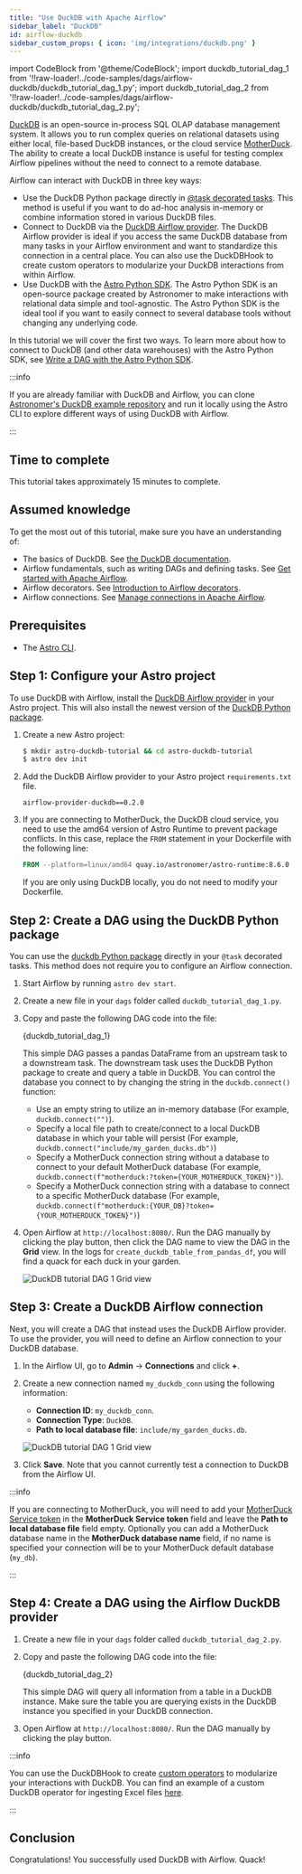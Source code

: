 ```yaml
---
title: "Use DuckDB with Apache Airflow"
sidebar_label: "DuckDB"
id: airflow-duckdb
sidebar_custom_props: { icon: 'img/integrations/duckdb.png' }
---
```


<head>
  <meta name="description" content="Learn how to use DuckDB with Airflow." />
  <meta name="og:description" content="Learn how to use DuckDB with Airflow." />
</head>

import CodeBlock from '@theme/CodeBlock';
import duckdb_tutorial_dag_1 from '!!raw-loader!../code-samples/dags/airflow-duckdb/duckdb_tutorial_dag_1.py';
import duckdb_tutorial_dag_2 from '!!raw-loader!../code-samples/dags/airflow-duckdb/duckdb_tutorial_dag_2.py';

[DuckDB](https://duckdb.org/) is an open-source in-process SQL OLAP database management system. It allows you to run complex queries on relational datasets using either local, file-based DuckDB instances, or the cloud service [MotherDuck](https://motherduck.com/). The ability to create a local DuckDB instance is useful for testing complex Airflow pipelines without the need to connect to a remote database.

Airflow can interact with DuckDB in three key ways:

- Use the DuckDB Python package directly in [@task decorated tasks](airflow-decorators.md). This method is useful if you want to do ad-hoc analysis in-memory or combine information stored in various DuckDB files.
- Connect to DuckDB via the [DuckDB Airflow provider](https://registry.astronomer.io/providers/airflow-provider-duckdb/versions/0.1.0). The DuckDB Airflow provider is ideal if you access the same DuckDB database from many tasks in your Airflow environment and want to standardize this connection in a central place. You can also use the DuckDBHook to create custom operators to modularize your DuckDB interactions from within Airflow.
- Use DuckDB with the [Astro Python SDK](https://astro-sdk-python.readthedocs.io/en/stable/index.html). The Astro Python SDK is an open-source package created by Astronomer to make interactions with relational data simple and tool-agnostic. The Astro Python SDK is the ideal tool if you want to easily connect to several database tools without changing any underlying code.

In this tutorial we will cover the first two ways. To learn more about how to connect to DuckDB (and other data warehouses) with the Astro Python SDK, see [Write a DAG with the Astro Python SDK](astro-python-sdk.md).

:::info

If you are already familiar with DuckDB and Airflow, you can clone [Astronomer's DuckDB example repository](https://github.com/astronomer/airflow-duckdb-examples) and run it locally using the Astro CLI to explore different ways of using DuckDB with Airflow.

:::

## Time to complete

This tutorial takes approximately 15 minutes to complete.

## Assumed knowledge

To get the most out of this tutorial, make sure you have an understanding of:

- The basics of DuckDB. See [the DuckDB documentation](https://duckdb.org/docs/guides/index).
- Airflow fundamentals, such as writing DAGs and defining tasks. See [Get started with Apache Airflow](get-started-with-airflow.md).
- Airflow decorators. See [Introduction to Airflow decorators](airflow-decorators.md).
- Airflow connections. See [Manage connections in Apache Airflow](connections.md).

## Prerequisites

- The [Astro CLI](https://docs.astronomer.io/astro/cli/overview).

## Step 1: Configure your Astro project

To use DuckDB with Airflow, install the [DuckDB Airflow provider](https://github.com/astronomer/airflow-provider-duckdb) in your Astro project. This will also install the newest version of the [DuckDB Python package](https://pypi.org/project/duckdb).

1. Create a new Astro project:

    ```sh
    $ mkdir astro-duckdb-tutorial && cd astro-duckdb-tutorial
    $ astro dev init
    ```

2. Add the DuckDB Airflow provider to your Astro project `requirements.txt` file.

    ```text
    airflow-provider-duckdb==0.2.0
    ```

3. If you are connecting to MotherDuck, the DuckDB cloud service, you need to use the amd64 version of Astro Runtime to prevent package conflicts. In this case, replace the `FROM` statement in your Dockerfile with the following line:

    ```Dockerfile
    FROM --platform=linux/amd64 quay.io/astronomer/astro-runtime:8.6.0
    ```

    If you are only using DuckDB locally, you do not need to modify your Dockerfile.

## Step 2: Create a DAG using the DuckDB Python package

You can use the [duckdb Python package](https://pypi.org/project/duckdb/) directly in your `@task` decorated tasks. This method does not require you to configure an Airflow connection.

1. Start Airflow by running `astro dev start`.

2. Create a new file in your `dags` folder called `duckdb_tutorial_dag_1.py`.

3. Copy and paste the following DAG code into the file:

    <CodeBlock language="python">{duckdb_tutorial_dag_1}</CodeBlock>

    This simple DAG passes a pandas DataFrame from an upstream task to a downstream task. The downstream task uses the DuckDB Python package to create and query a table in DuckDB. You can control the database you connect to by changing the string in the `duckdb.connect()` function:

    - Use an empty string to utilize an in-memory database (For example, `duckdb.connect("")`).
    - Specify a local file path to create/connect to a local DuckDB database in which your table will persist (For example, `duckdb.connect("include/my_garden_ducks.db")`)
    - Specify a MotherDuck connection string without a database to connect to your default MotherDuck database (For example, `duckdb.connect(f"motherduck:?token={YOUR_MOTHERDUCK_TOKEN}")`).
    - Specify a MotherDuck connection string with a database to connect to a specific MotherDuck database (For example, `duckdb.connect(f"motherduck:{YOUR_DB}?token={YOUR_MOTHERDUCK_TOKEN}")`)

4. Open Airflow at `http://localhost:8080/`. Run the DAG manually by clicking the play button, then click the DAG name to view the DAG in the **Grid** view. In the logs for `create_duckdb_table_from_pandas_df`, you will find a quack for each duck in your garden.

    ![DuckDB tutorial DAG 1 Grid view](/img/tutorials/airflow-duckdb_tutorial_dag_1_grid_view.png)

## Step 3: Create a DuckDB Airflow connection

Next, you will create a DAG that instead uses the DuckDB Airflow provider. To use the provider, you will need to define an Airflow connection to your DuckDB database.

1. In the Airflow UI, go to **Admin** -> **Connections** and click **+**. 

2. Create a new connection named `my_duckdb_conn` using the following information:

    - **Connection ID**: `my_duckdb_conn`.
    - **Connection Type**: `DuckDB`.
    - **Path to local database file**: `include/my_garden_ducks.db`.

    ![DuckDB tutorial DAG 1 Grid view](/img/tutorials/airflow-duckdb_local_connection_ui.png)

3. Click **Save**. Note that you cannot currently test a connection to DuckDB from the Airflow UI.

:::info

If you are connecting to MotherDuck, you will need to add your [MotherDuck Service token](https://motherduck.com/docs/authenticating-to-motherduck/) in the **MotherDuck Service token** field and leave the **Path to local database file** field empty. Optionally you can add a MotherDuck database name in the **MotherDuck database name** field, if no name is specified your connection will be to your MotherDuck default database (`my_db`).

:::

## Step 4: Create a DAG using the Airflow DuckDB provider

1. Create a new file in your `dags` folder called `duckdb_tutorial_dag_2.py`.

3. Copy and paste the following DAG code into the file:

    <CodeBlock language="python">{duckdb_tutorial_dag_2}</CodeBlock>

    This simple DAG will query all information from a table in a DuckDB instance. Make sure the table you are querying exists in the DuckDB instance you specified in your DuckDB connection.

4. Open Airflow at `http://localhost:8080/`. Run the DAG manually by clicking the play button.

:::info

You can use the DuckDBHook to create [custom operators](airflow-importing-custom-hooks-operators.md) to modularize your interactions with DuckDB. You can find an example of a custom DuckDB operator for ingesting Excel files [here](https://github.com/astronomer/airflow-duckdb-examples/blob/main/include/custom_operators/duckdb_operator.py).

:::

## Conclusion

Congratulations! You successfully used DuckDB with Airflow. Quack!